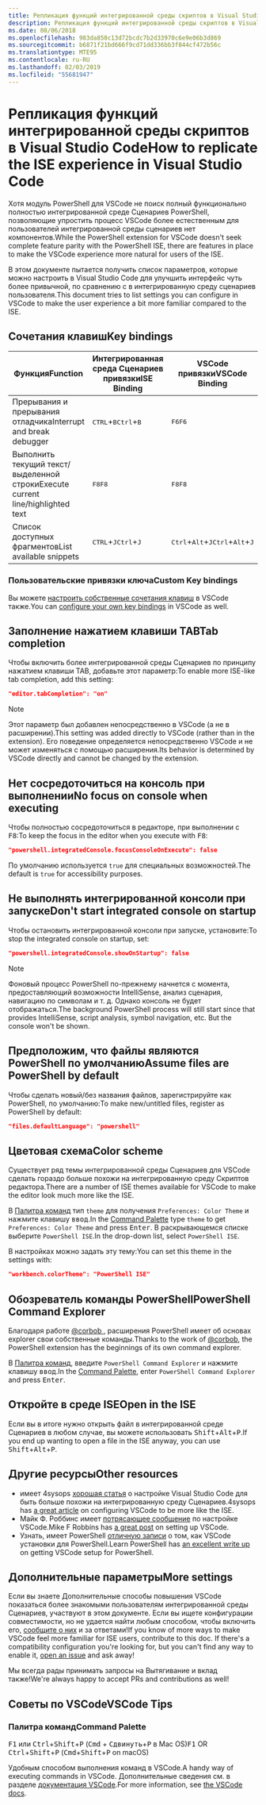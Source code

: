 ```yaml
---
title: Репликация функций интегрированной среды скриптов в Visual Studio Code
description: Репликация функций интегрированной среды скриптов в Visual Studio Code
ms.date: 08/06/2018
ms.openlocfilehash: 983da850c13d72bcdc7b2d33970c6e9e06b3d869
ms.sourcegitcommit: b6871f21bd666f9cd71dd336bb3f844cf472b56c
ms.translationtype: MTE95
ms.contentlocale: ru-RU
ms.lasthandoff: 02/03/2019
ms.locfileid: "55681947"
---
```

# <a name="how-to-replicate-the-ise-experience-in-visual-studio-code"></a><span data-ttu-id="ce9bb-103">Репликация функций интегрированной среды скриптов в Visual Studio Code</span><span class="sxs-lookup"><span data-stu-id="ce9bb-103">How to replicate the ISE experience in Visual Studio Code</span></span>

<span data-ttu-id="ce9bb-104">Хотя модуль PowerShell для VSCode не поиск полный функционально полностью интегрированной среде Сценариев PowerShell, позволяющие упростить процесс VSCode более естественным для пользователей интегрированной среды сценариев нет компонентов.</span><span class="sxs-lookup"><span data-stu-id="ce9bb-104">While the PowerShell extension for VSCode doesn't seek complete feature parity with the PowerShell ISE, there are features in place to make the VSCode experience more natural for users of the ISE.</span></span>

<span data-ttu-id="ce9bb-105">В этом документе пытается получить список параметров, которые можно настроить в Visual Studio Code для улучшить интерфейс чуть более привычной, по сравнению с в интегрированную среду сценариев пользователя.</span><span class="sxs-lookup"><span data-stu-id="ce9bb-105">This document tries to list settings you can configure in VSCode to make the user experience a bit more familiar compared to the ISE.</span></span>

## <a name="key-bindings"></a><span data-ttu-id="ce9bb-106">Сочетания клавиш</span><span class="sxs-lookup"><span data-stu-id="ce9bb-106">Key bindings</span></span>

| <span data-ttu-id="ce9bb-107">Функция</span><span class="sxs-lookup"><span data-stu-id="ce9bb-107">Function</span></span>                              | <span data-ttu-id="ce9bb-108">Интегрированная среда Сценариев привязки</span><span class="sxs-lookup"><span data-stu-id="ce9bb-108">ISE Binding</span></span>                  | <span data-ttu-id="ce9bb-109">VSCode привязки</span><span class="sxs-lookup"><span data-stu-id="ce9bb-109">VSCode Binding</span></span>                              |
| ----------------                      | -----------                  | --------------                              |
| <span data-ttu-id="ce9bb-110">Прерывания и прерывания отладчика</span><span class="sxs-lookup"><span data-stu-id="ce9bb-110">Interrupt and break debugger</span></span>          | <span data-ttu-id="ce9bb-111"><kbd>CTRL</kbd>+<kbd>B</kbd></span><span class="sxs-lookup"><span data-stu-id="ce9bb-111"><kbd>Ctrl</kbd>+<kbd>B</kbd></span></span> | <span data-ttu-id="ce9bb-112"><kbd>F6</kbd></span><span class="sxs-lookup"><span data-stu-id="ce9bb-112"><kbd>F6</kbd></span></span>                               |
| <span data-ttu-id="ce9bb-113">Выполнить текущий текст/выделенной строки</span><span class="sxs-lookup"><span data-stu-id="ce9bb-113">Execute current line/highlighted text</span></span> | <span data-ttu-id="ce9bb-114"><kbd>F8</kbd></span><span class="sxs-lookup"><span data-stu-id="ce9bb-114"><kbd>F8</kbd></span></span>                | <span data-ttu-id="ce9bb-115"><kbd>F8</kbd></span><span class="sxs-lookup"><span data-stu-id="ce9bb-115"><kbd>F8</kbd></span></span>                               |
| <span data-ttu-id="ce9bb-116">Список доступных фрагментов</span><span class="sxs-lookup"><span data-stu-id="ce9bb-116">List available snippets</span></span>               | <span data-ttu-id="ce9bb-117"><kbd>CTRL</kbd>+<kbd>J</kbd></span><span class="sxs-lookup"><span data-stu-id="ce9bb-117"><kbd>Ctrl</kbd>+<kbd>J</kbd></span></span> | <span data-ttu-id="ce9bb-118"><kbd>Ctrl</kbd>+<kbd>Alt</kbd>+<kbd>J</kbd></span><span class="sxs-lookup"><span data-stu-id="ce9bb-118"><kbd>Ctrl</kbd>+<kbd>Alt</kbd>+<kbd>J</kbd></span></span> |

### <a name="custom-key-bindings"></a><span data-ttu-id="ce9bb-119">Пользовательские привязки ключа</span><span class="sxs-lookup"><span data-stu-id="ce9bb-119">Custom Key bindings</span></span>

<span data-ttu-id="ce9bb-120">Вы можете [настроить собственные сочетания клавиш](https://code.visualstudio.com/docs/getstarted/keybindings#_custom-keybindings-for-refactorings) в VSCode также.</span><span class="sxs-lookup"><span data-stu-id="ce9bb-120">You can [configure your own key bindings](https://code.visualstudio.com/docs/getstarted/keybindings#_custom-keybindings-for-refactorings) in VSCode as well.</span></span>

## <a name="tab-completion"></a><span data-ttu-id="ce9bb-121">Заполнение нажатием клавиши TAB</span><span class="sxs-lookup"><span data-stu-id="ce9bb-121">Tab completion</span></span>

<span data-ttu-id="ce9bb-122">Чтобы включить более интегрированной среды Сценариев по принципу нажатием клавиши TAB, добавьте этот параметр:</span><span class="sxs-lookup"><span data-stu-id="ce9bb-122">To enable more ISE-like tab completion, add this setting:</span></span>

```json
"editor.tabCompletion": "on"
```

> [!NOTE]
> <span data-ttu-id="ce9bb-123">Этот параметр был добавлен непосредственно в VSCode (а не в расширении).</span><span class="sxs-lookup"><span data-stu-id="ce9bb-123">This setting was added directly to VSCode (rather than in the extension).</span></span> <span data-ttu-id="ce9bb-124">Его поведение определяется непосредственно VSCode и не может изменяться с помощью расширения.</span><span class="sxs-lookup"><span data-stu-id="ce9bb-124">Its behavior is determined by VSCode directly and cannot be changed by the extension.</span></span>

## <a name="no-focus-on-console-when-executing"></a><span data-ttu-id="ce9bb-125">Нет сосредоточиться на консоль при выполнении</span><span class="sxs-lookup"><span data-stu-id="ce9bb-125">No focus on console when executing</span></span>

<span data-ttu-id="ce9bb-126">Чтобы полностью сосредоточиться в редакторе, при выполнении с <kbd>F8</kbd>:</span><span class="sxs-lookup"><span data-stu-id="ce9bb-126">To keep the focus in the editor when you execute with <kbd>F8</kbd>:</span></span>

```json
"powershell.integratedConsole.focusConsoleOnExecute": false
```

<span data-ttu-id="ce9bb-127">По умолчанию используется `true` для специальных возможностей.</span><span class="sxs-lookup"><span data-stu-id="ce9bb-127">The default is `true` for accessibility purposes.</span></span>

## <a name="dont-start-integrated-console-on-startup"></a><span data-ttu-id="ce9bb-128">Не выполнять интегрированной консоли при запуске</span><span class="sxs-lookup"><span data-stu-id="ce9bb-128">Don't start integrated console on startup</span></span>

<span data-ttu-id="ce9bb-129">Чтобы остановить интегрированной консоли при запуске, установите:</span><span class="sxs-lookup"><span data-stu-id="ce9bb-129">To stop the integrated console on startup, set:</span></span>

```json
"powershell.integratedConsole.showOnStartup": false
```

> [!NOTE]
> <span data-ttu-id="ce9bb-130">Фоновый процесс PowerShell по-прежнему начнется с момента, предоставляющий возможности IntelliSense, анализ сценария, навигацию по символам и т. д. Однако консоль не будет отображаться.</span><span class="sxs-lookup"><span data-stu-id="ce9bb-130">The background PowerShell process will still start since that provides IntelliSense, script analysis, symbol navigation, etc. But the console won't be shown.</span></span>

## <a name="assume-files-are-powershell-by-default"></a><span data-ttu-id="ce9bb-131">Предположим, что файлы являются PowerShell по умолчанию</span><span class="sxs-lookup"><span data-stu-id="ce9bb-131">Assume files are PowerShell by default</span></span>

<span data-ttu-id="ce9bb-132">Чтобы сделать новый/без названия файлов, зарегистрируйте как PowerShell, по умолчанию:</span><span class="sxs-lookup"><span data-stu-id="ce9bb-132">To make new/untitled files, register as PowerShell by default:</span></span>

```json
"files.defaultLanguage": "powershell"
```

## <a name="color-scheme"></a><span data-ttu-id="ce9bb-133">Цветовая схема</span><span class="sxs-lookup"><span data-stu-id="ce9bb-133">Color scheme</span></span>

<span data-ttu-id="ce9bb-134">Существует ряд темы интегрированной среды Сценариев для VSCode сделать гораздо больше похожи на интегрированную среду Скриптов редактора.</span><span class="sxs-lookup"><span data-stu-id="ce9bb-134">There are a number of ISE themes available for VSCode to make the editor look much more like the ISE.</span></span>

<span data-ttu-id="ce9bb-135">В [Палитра команд] тип `theme` для получения `Preferences: Color Theme` и нажмите клавишу <kbd>ввод</kbd>.</span><span class="sxs-lookup"><span data-stu-id="ce9bb-135">In the [Command Palette] type `theme` to get `Preferences: Color Theme` and press <kbd>Enter</kbd>.</span></span>
<span data-ttu-id="ce9bb-136">В раскрывающемся списке выберите `PowerShell ISE`.</span><span class="sxs-lookup"><span data-stu-id="ce9bb-136">In the drop-down list, select `PowerShell ISE`.</span></span>

<span data-ttu-id="ce9bb-137">В настройках можно задать эту тему:</span><span class="sxs-lookup"><span data-stu-id="ce9bb-137">You can set this theme in the settings with:</span></span>

```json
"workbench.colorTheme": "PowerShell ISE"
```

## <a name="powershell-command-explorer"></a><span data-ttu-id="ce9bb-138">Обозреватель команды PowerShell</span><span class="sxs-lookup"><span data-stu-id="ce9bb-138">PowerShell Command Explorer</span></span>

<span data-ttu-id="ce9bb-139">Благодаря работе [ @corbob ](https://github.com/corbob), расширения PowerShell имеет об основах explorer свои собственные команды.</span><span class="sxs-lookup"><span data-stu-id="ce9bb-139">Thanks to the work of [@corbob](https://github.com/corbob), the PowerShell extension has the beginnings of its own command explorer.</span></span>

<span data-ttu-id="ce9bb-140">В [Палитра команд], введите `PowerShell Command Explorer` и нажмите клавишу <kbd>ввод</kbd>.</span><span class="sxs-lookup"><span data-stu-id="ce9bb-140">In the [Command Palette], enter `PowerShell Command Explorer` and press <kbd>Enter</kbd>.</span></span>

## <a name="open-in-the-ise"></a><span data-ttu-id="ce9bb-141">Откройте в среде ISE</span><span class="sxs-lookup"><span data-stu-id="ce9bb-141">Open in the ISE</span></span>

<span data-ttu-id="ce9bb-142">Если вы в итоге нужно открыть файл в интегрированной среде Сценариев в любом случае, вы можете использовать <kbd>Shift</kbd>+<kbd>Alt</kbd>+<kbd>P</kbd>.</span><span class="sxs-lookup"><span data-stu-id="ce9bb-142">If you end up wanting to open a file in the ISE anyway, you can use <kbd>Shift</kbd>+<kbd>Alt</kbd>+<kbd>P</kbd>.</span></span>

## <a name="other-resources"></a><span data-ttu-id="ce9bb-143">Другие ресурсы</span><span class="sxs-lookup"><span data-stu-id="ce9bb-143">Other resources</span></span>

- <span data-ttu-id="ce9bb-144">имеет 4sysops [хорошая статья](https://4sysops.com/archives/make-visual-studio-code-look-and-behave-like-powershell-ise/) о настройке Visual Studio Code для быть больше похожи на интегрированную среду Сценариев.</span><span class="sxs-lookup"><span data-stu-id="ce9bb-144">4sysops has [a great article](https://4sysops.com/archives/make-visual-studio-code-look-and-behave-like-powershell-ise/) on configuring VSCode to be more like the ISE.</span></span>
- <span data-ttu-id="ce9bb-145">Майк Ф. Роббинс имеет [потрясающее сообщение](https://mikefrobbins.com/2017/08/24/how-to-install-visual-studio-code-and-configure-it-as-a-replacement-for-the-powershell-ise/) по настройке VSCode.</span><span class="sxs-lookup"><span data-stu-id="ce9bb-145">Mike F Robbins has [a great post](https://mikefrobbins.com/2017/08/24/how-to-install-visual-studio-code-and-configure-it-as-a-replacement-for-the-powershell-ise/) on setting up VSCode.</span></span>
- <span data-ttu-id="ce9bb-146">Узнать, имеет PowerShell [отличную записи](https://www.learnpwsh.com/setup-vs-code-for-powershell/) о том, как VSCode установки для PowerShell.</span><span class="sxs-lookup"><span data-stu-id="ce9bb-146">Learn PowerShell has [an excellent write up](https://www.learnpwsh.com/setup-vs-code-for-powershell/) on getting VSCode setup for PowerShell.</span></span>

## <a name="more-settings"></a><span data-ttu-id="ce9bb-147">Дополнительные параметры</span><span class="sxs-lookup"><span data-stu-id="ce9bb-147">More settings</span></span>

<span data-ttu-id="ce9bb-148">Если вы знаете Дополнительные способы повышения VSCode показаться более знакомыми пользователям интегрированной среды Сценариев, участвуют в этом документе. Если вы ищете конфигурации совместимости, но не удается найти любым способом, чтобы включить его, [сообщите о них](https://github.com/PowerShell/vscode-powershell/issues/new/choose) и за ответами!</span><span class="sxs-lookup"><span data-stu-id="ce9bb-148">If you know of more ways to make VSCode feel more familiar for ISE users, contribute to this doc. If there's a compatibility configuration you're looking for, but you can't find any way to enable it, [open an issue](https://github.com/PowerShell/vscode-powershell/issues/new/choose) and ask away!</span></span>

<span data-ttu-id="ce9bb-149">Мы всегда рады принимать запросы на Вытягивание и вклад также!</span><span class="sxs-lookup"><span data-stu-id="ce9bb-149">We're always happy to accept PRs and contributions as well!</span></span>

## <a name="vscode-tips"></a><span data-ttu-id="ce9bb-150">Советы по VSCode</span><span class="sxs-lookup"><span data-stu-id="ce9bb-150">VSCode Tips</span></span>

### <a name="command-palette"></a><span data-ttu-id="ce9bb-151">Палитра команд</span><span class="sxs-lookup"><span data-stu-id="ce9bb-151">Command Palette</span></span>

<span data-ttu-id="ce9bb-152"><kbd>F1</kbd> или <kbd>Ctrl</kbd>+<kbd>Shift</kbd>+<kbd>P</kbd> (<kbd>Cmd</kbd> + <kbd> Сдвинуть</kbd>+<kbd>P</kbd> в Mac OS)</span><span class="sxs-lookup"><span data-stu-id="ce9bb-152"><kbd>F1</kbd> OR <kbd>Ctrl</kbd>+<kbd>Shift</kbd>+<kbd>P</kbd> (<kbd>Cmd</kbd>+<kbd>Shift</kbd>+<kbd>P</kbd> on macOS)</span></span>

<span data-ttu-id="ce9bb-153">Удобным способом выполнения команд в VSCode.</span><span class="sxs-lookup"><span data-stu-id="ce9bb-153">A handy way of executing commands in VSCode.</span></span>
<span data-ttu-id="ce9bb-154">Дополнительные сведения см. в разделе [документация VSCode](https://code.visualstudio.com/docs/getstarted/userinterface#_command-palette).</span><span class="sxs-lookup"><span data-stu-id="ce9bb-154">For more information, see [the VSCode docs](https://code.visualstudio.com/docs/getstarted/userinterface#_command-palette).</span></span>

[Палитра команд]: #command-palette
[Command Palette]: #command-palette
